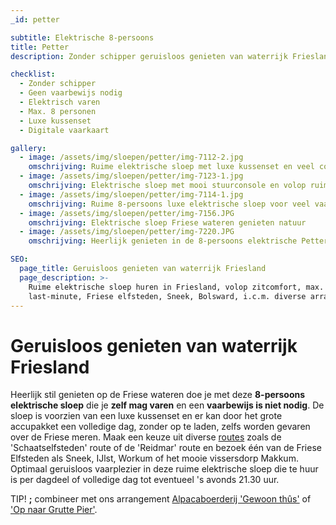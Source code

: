 ```yaml
---
_id: petter

subtitle: Elektrische 8-persoons
title: Petter
description: Zonder schipper geruisloos genieten van waterrijk Friesland.

checklist:
  - Zonder schipper
  - Geen vaarbewijs nodig
  - Elektrisch varen
  - Max. 8 personen
  - Luxe kussenset
  - Digitale vaarkaart

gallery:
  - image: /assets/img/sloepen/petter/img-7112-2.jpg
    omschrijving: Ruime elektrische sloep met luxe kussenset en veel comfort
  - image: /assets/img/sloepen/petter/img-7123-1.jpg
    omschrijving: Elektrische sloep met mooi stuurconsole en volop ruimte
  - image: /assets/img/sloepen/petter/img-7114-1.jpg
    omschrijving: Ruime 8-persoons luxe elektrische sloep voor veel vaarplezier
  - image: /assets/img/sloepen/petter/img-7156.JPG
    omschrijving: Elektrische sloep Friese wateren genieten natuur
  - image: /assets/img/sloepen/petter/img-7220.JPG
    omschrijving: Heerlijk genieten in de 8-persoons elektrische Pettersloep.

SEO:
  page_title: Geruisloos genieten van waterrijk Friesland
  page_description: >-
    Ruime elektrische sloep huren in Friesland, volop zitcomfort, max. 8 personen,
    last-minute, Friese elfsteden, Sneek, Bolsward, i.c.m. diverse arrangementen.
---
```


# Geruisloos genieten van waterrijk Friesland

Heerlijk stil genieten op de Friese wateren doe je met deze **8-persoons elektrische sloep** die je **zelf mag varen** en een **vaarbewijs is niet nodig**. De sloep is voorzien van een luxe kussenset en er kan door het grote accupakket een volledige dag, zonder op te laden, zelfs worden gevaren over de Friese meren. Maak een keuze uit diverse [routes](https://sloepverhuurbolsward.nl/routes)&nbsp;zoals de 'Schaatselfsteden' route of de 'Reidmar' route en bezoek één van de Friese Elfsteden als Sneek, IJlst, Workum of het mooie vissersdorp Makkum. Optimaal geruisloos vaarplezier in deze ruime elektrische sloep die te huur is per dagdeel of volledige dag tot eventueel 's avonds 21.30 uur.

TIP\!&nbsp;**;** combineer met ons arrangement [Alpacaboerderij 'Gewoon th&ucirc;s'](https://sloepverhuurbolsward.nl/arrangementen/alpacaboerderij-bezoeken--p-)&nbsp;of ['Op naar Grutte Pier'](https://sloepverhuurbolsward.nl/arrangementen/op-naar-grutte-pier).
